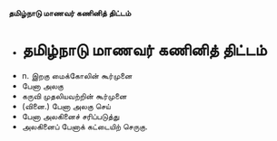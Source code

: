 **தமிழ்நாடு மாணவர் கணினித் திட்டம்**
- # தமிழ்நாடு மாணவர் கணினித் திட்டம்
- n. இறகு மைக்கோலின் கூர்முனை
- பேனா அலகு
- கருவி முதலியவற்றின் கூர்முனை
- (வினை.) பேனா அலகு செய்
- பேனா அலகினைச் சரிப்படுத்து
- அலகினைப் பேனாக் கட்டையிற் செருகு.

